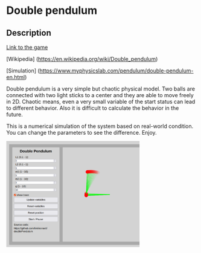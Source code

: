 # Double pendulum
## Description
[Link to the game](https://doublependulum.onrender.com)

[Wikipedia] (https://en.wikipedia.org/wiki/Double_pendulum)

[Simulation] (https://www.myphysicslab.com/pendulum/double-pendulum-en.html)

Double pendulum is a very simple but chaotic physical model. Two balls are connected with two light sticks to a center and they are able to move freely in 2D. Chaotic means, even a very small variable of the start status can lead to different behavior. Also it is difficult to calculate the behavior in the future. 

This is a numerical simulation of the system based on real-world condition. You can change the parameters to see the difference. Enjoy.

<img src="./doublependulum.png" alt="screenshot" width="70%"/>